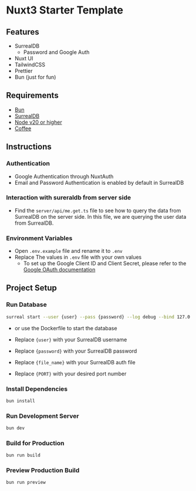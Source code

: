 # Nuxt3 Starter Template

## Features

- SurrealDB
  - Password and Google Auth
- Nuxt UI
- TailwindCSS
- Prettier
- Bun (just for fun)

## Requirements

- [Bun](https://bun.sh/)
- [SurrealDB](https://surrealdb.com/)
- [Node v20 or higher](https://nodejs.org/en/)
- [Coffee](https://en.wikipedia.org/wiki/Coffee)

## Instructions

### Authentication

- Google Authentication through NuxtAuth
- Email and Password Authentication is enabled by default in SurrealDB

### Interaction with sureraldb from server side

- Find the `server/api/me.get.ts` file to see how to query the data from SurrealDB on the server side. In this file, we are querying the user data from SurrealDB.

### Environment Variables

- Open `.env.example` file and rename it to `.env`
- Replace The values in `.env` file with your own values
  - To set up the Google Client ID and Client Secret, please refer to the [Google OAuth documentation](https://support.google.com/cloud/answer/6158849?hl=en)

## Project Setup

### Run Database

```bash
surreal start --user {user} --pass {password} --log debug --bind 127.0.0.1:{PORT} --auth file://{file_name}
```

- or use the Dockerfile to start the database

- Replace `{user}` with your SurrealDB username
- Replace `{password}` with your SurrealDB password
- Replace `{file_name}` with your SurrealDB auth file
- Replace `{PORT}` with your desired port number

### Install Dependencies

```bash
bun install
```

### Run Development Server

```bash
bun dev
```

### Build for Production

```bash
bun run build
```

### Preview Production Build

```bash
bun run preview
```
